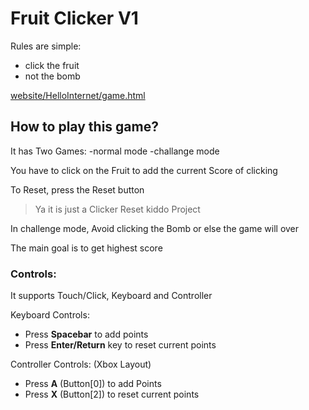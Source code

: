 # **Fruit Clicker V1**
Rules are simple:

- click the fruit
- not the bomb

[website/HelloInternet/game.html](https://ussjwkmwbh.github.io/HelloInternet/game.html)

## **How to play this game?**
It has Two Games:
-normal mode
-challange mode

You have to click on the Fruit to add the current Score of clicking

To Reset, press the Reset button

> Ya it is just a Clicker Reset kiddo Project

In challenge mode, Avoid clicking the Bomb or else the game will over

The main goal is to get highest score



### Controls:
It supports Touch/Click, Keyboard and Controller

Keyboard Controls:

- Press __Spacebar__ to add points
- Press __Enter/Return__ key to reset current points

Controller Controls: (Xbox Layout)
- Press __A__ (Button[0]) to add Points
- Press __X__ (Button[2]) to reset current points

